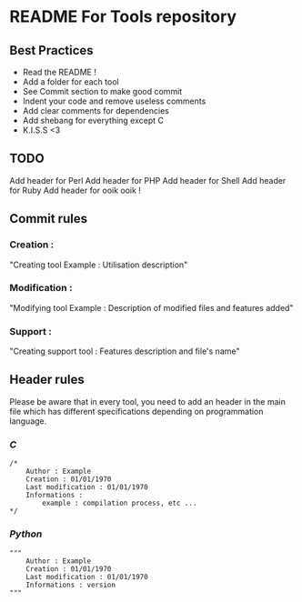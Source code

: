 # README For Tools repository

## Best Practices
- Read the README !
- Add a folder for each tool
- See Commit section to make good commit
- Indent your code and remove useless comments
- Add clear comments for dependencies
- Add shebang for everything except C
- K.I.S.S <3

## TODO
Add header for Perl
Add header for PHP
Add header for Shell
Add header for Ruby
Add header for ooik ooik !

## Commit rules
### Creation :
"Creating tool Example : Utilisation description"
### Modification :
"Modifying tool Example : Description of modified files and features added"
### Support :
"Creating support tool : Features description and file's name"

## Header rules
Please be aware that in every tool, you need to add an header in the main file which has different specifications depending on programmation language.
### *C*
    /*
        Author : Example
        Creation : 01/01/1970
        Last modification : 01/01/1970
        Informations :
            example : compilation process, etc ...
    */
### *Python*
    """
        Author : Example
        Creation : 01/01/1970
        Last modification : 01/01/1970
        Informations : version
    """

